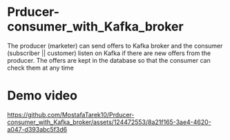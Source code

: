 # Prducer-consumer_with_Kafka_broker
The producer (marketer) can send offers to Kafka broker and the consumer (subscriber || customer) 
listen on Kafka if there are new offers from the producer.
The offers are kept in the database so that the consumer can check them at any time

# Demo video


https://github.com/MostafaTarek10/Prducer-consumer_with_Kafka_broker/assets/124472553/8a21f165-3ae4-4620-a047-d393abc5f3d6


